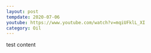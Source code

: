 ```yaml
---
layout: post
tempdate: 2020-07-06
youtube: https://www.youtube.com/watch?v=mqiUFklL_XI
category: Oil
---
```

test content